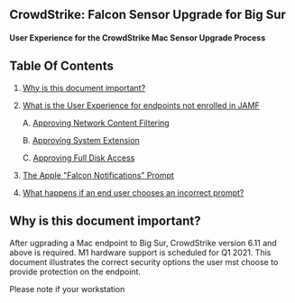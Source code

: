 ## CrowdStrike: Falcon Sensor Upgrade for Big Sur
#### User Experience for the CrowdStrike Mac Sensor Upgrade Process


## Table Of Contents
1. [Why is this document important?](#docimport)
2. [What is the User Experience for endpoints not enrolled in JAMF](#uxnotjamf)

    A. [Approving Network Content Filtering](#netcont)
    
    B. [Approving System Extension](#sysext)
    
    C. [Approving Full Disk Access](#fda)
    
3. [The Apple "Falcon Notifications" Prompt](#appfalc)
4. [What happens if an end user chooses an incorrect prompt?](#incor)

## Why is this document important? <a name="docimport"></a>
After ugprading a Mac endpoint to Big Sur, CrowdStrike version 6.11 and above is required. M1 hardware support is scheduled for Q1 2021.  This document illustrates the correct security options the user mst choose to provide protection on the endpoint.

Please note if your workstation
